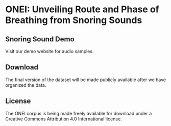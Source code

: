 # ONEI: Unveiling Route and Phase of Breathing from Snoring Sounds

## Snoring Sound Demo
Visit our demo website for audio samples.


## Download
The final version of the dataset will be made publicly available after we have organized the data.

## License
The ONEI corpus is being made freely available for download under a Creative Commons Attribution 4.0 International license.
